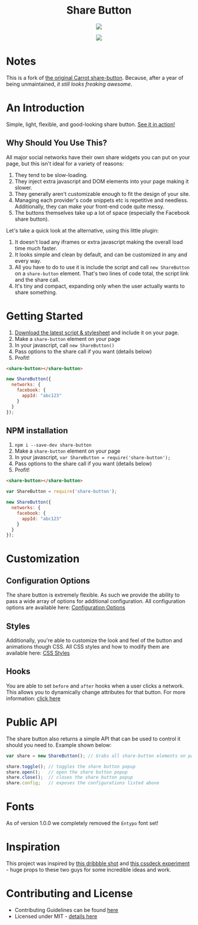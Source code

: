 <h1 align="center">Share Button</h1>

<p align="center">
  <img src="https://cldup.com/K3-R0bY2T8.gif"/>
</p>
<p align="center">
  <a title="Build Status" href="https://travis-ci.org/carrot/share-button">
    <img src="http://img.shields.io/travis/carrot/share-button.svg?style=flat-square"/>
  </a>
</p>

# Notes

This is a fork of
[the original Carrot share-button](https://github.com/carrot/share-button).
Because, after a year of being unmaintained, *it still looks freaking awesome*.

# An Introduction
Simple, light, flexible, and good-looking share button. [See it in action!](http://sharebutton.co/)

## Why Should You Use This?
All major social networks have their own share widgets you can put on your page, but this isn't ideal for a variety of reasons:

1. They tend to be slow-loading.
2. They inject extra javascript and DOM elements into your page making it slower.
3. They generally aren't customizable enough to fit the design of your site.
4. Managing each provider's code snippets etc is repetitive and needless. Additionally, they can make your front-end code quite messy.
5. The buttons themselves take up a lot of space (especially the Facebook share button).

Let's take a quick look at the alternative, using this little plugin:

1. It doesn't load any iframes or extra javascript making the overall load time much faster.
2. It looks simple and clean by default, and can be customized in any and every way.
3. All you have to do to use it is include the script and call `new ShareButton` on a `share-button` element. That's two lines of code total, the script link and the share call.
4. It's tiny and compact, expanding only when the user actually wants to share something.

# Getting Started
1. [Download the latest script & stylesheet](https://github.com/carrot/share-button/releases) and include it on your page.
2. Make a `share-button` element on your page
3. In your javascript, call `new ShareButton()`
4. Pass options to the share call if you want (details below)
5. Profit!

```html
<share-button></share-button>
```

```js
new ShareButton({
  networks: {
    facebook: {
      appId: "abc123"
    }
  }
});
```

## NPM installation

1. `npm i --save-dev share-button`
2. Make a `share-button` element on your page
3. In your javascript, `var ShareButton = require('share-button');`
4. Pass options to the share call if you want (details below)
5. Profit!

```html
<share-button></share-button>
```

```js
var ShareButton = require('share-button');

new ShareButton({
  networks: {
    facebook: {
      appId: "abc123"
    }
  }
});
```

# Customization
## Configuration Options
The share button is extremely flexible. As such we provide the ability to pass a wide array of options for additional configuration. All configuration options are available here: [Configuration Options](https://github.com/carrot/share-button/blob/master/docs/configuration-options.md)

## Styles
Additionally, you're able to customize the look and feel of the button and animations though CSS. All CSS styles and how to modify them are available here: [CSS Styles](https://github.com/carrot/share-button/blob/master/docs/styles.md)

## Hooks
You are able to set `before` and `after` hooks when a user clicks a network. This allows you to dynamically change attributes for that button. For more information: [click here](https://github.com/carrot/share-button/blob/master/docs/network-hooks.md)

# Public API
The share button also returns a simple API that can be used to control it should you need to. Example shown below:

```js
var share = new ShareButton(); // Grabs all share-button elements on page

share.toggle(); // toggles the share button popup
share.open();   // open the share button popup
share.close();  // closes the share button popup
share.config;   // exposes the configurations listed above
```

# Fonts
As of version 1.0.0 we completely removed the `Entypo` font set!

# Inspiration
This project was inspired by [this dribbble shot](http://dribbble.com/shots/1072278) and [this cssdeck experiment](http://cssdeck.com/labs/css-social-share-button) - huge props to these two guys for some incredible ideas and work.

# Contributing and License
- Contributing Guidelines can be found [here](https://github.com/carrot/share-button/blob/master/CONTRIBUTING.md)
- Licensed under MIT - [details here](https://github.com/carrot/share-button/blob/master/LICENSE)
